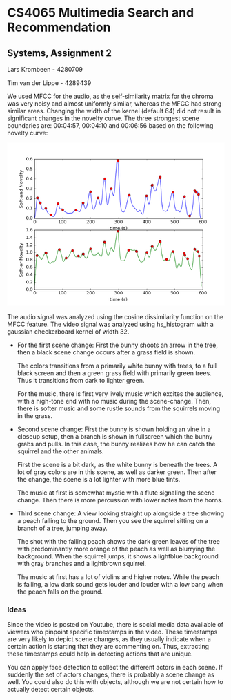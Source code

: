 # CS4065 Multimedia Search and Recommendation
## Systems, Assignment 2

Lars Krombeen - 4280709

Tim van der Lippe - 4289439

We used MFCC for the audio, as the self-similarity matrix for the chroma was very noisy and almost uniformly similar,
whereas the MFCC had strong similar areas.
Changing the width of the kernel (default 64) did not result in significant changes in the novelty curve.
The three strongest scene boundaries are: 00:04:57, 00:04:10 and 00:06:56 based on the following novelty curve:

![image](download.png)

The audio signal was analyzed using the cosine dissimilarity function on the MFCC feature.
The video signal was analyzed using hs_histogram with a gaussian checkerboard kernel of width 32.

* For the first scene change: First the bunny shoots an arrow in the tree, then a black scene change occurs after a grass field is shown.

  The colors transitions from a primarily white bunny with trees, to a full black screen and then a green grass field with primarily green trees.
Thus it transitions from dark to lighter green.

  For the music, there is first very lively music which excites the audience, with a high-tone end with no music during the scene-change.
  Then, there is softer music and some rustle sounds from the squirrels moving in the grass.

* Second scene change: First the bunny is shown holding an vine in a closeup setup, then a branch is shown in fullscreen which the bunny grabs and pulls. In this case, the bunny realizes how he can catch the squirrel and the other animals.

  First the scene is a bit dark, as the white bunny is beneath the trees.
  A lot of gray colors are in this scene, as well as darker green.
  Then after the change, the scene is a lot lighter with more blue tints.

  The music at first is somewhat mystic with a flute signaling the scene change.
  Then there is more percussion with lower notes from the horns.
* Third scene change: A view looking straight up alongside a tree showing a peach falling to the ground. Then you see the squirrel sitting on a branch of a tree, jumping away.

  The shot with the falling peach shows the dark green leaves of the tree with predominantly more orange of the peach as well as blurrying the background.
  When the squirrel jumps, it shows a lightblue background with gray branches and a lightbrown squirrel.

  The music at first has a lot of violins and higher notes.
  While the peach is falling, a low dark sound gets louder and louder with a low bang when the peach falls on the ground.

### Ideas

Since the video is posted on Youtube, there is social media data available of viewers who pinpoint specific timestamps in the video.
These timestamps are very likely to depict scene changes, as they usually indicate when a certain action is starting that they are commenting on.
Thus, extracting these timestamps could help in detecting actions that are unique.

You can apply face detection to collect the different actors in each scene.
If suddenly the set of actors changes, there is probably a scene change as well.
You could also do this with objects, although we are not certain how to actually detect certain objects.
